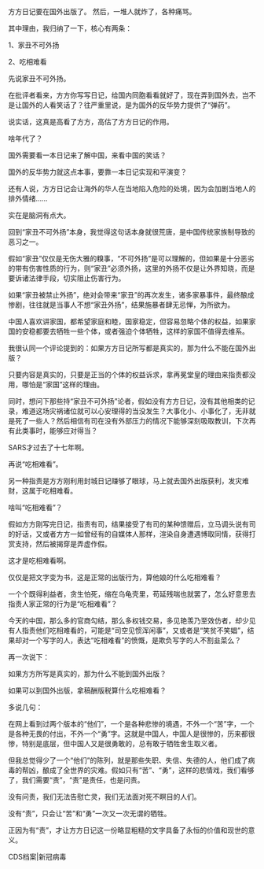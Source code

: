 

方方日记要在国外出版了。 然后，一堆人就炸了，各种痛骂。

其中理由，我归纳了一下，核心有两条：

1、家丑不可外扬

2、吃相难看

先说家丑不可外扬。

在批评者看来，方方你写写日记，给国内同胞看看就好了，现在弄到国外去，岂不是让国外的人看笑话了？往严重里说，是为国外的反华势力提供了“弹药”。

说实话，这真是高看了方方，高估了方方日记的作用。

啥年代了？

国外需要看一本日记来了解中国，来看中国的笑话？

国外的反华势力就这点本事，要靠一本日记实现和平演变？

还有人说，方方日记会让海外的华人在当地陷入危险的处境，因为会加剧当地人的排外情绪……

实在是脑洞有点大。

回到“家丑不可外扬”本身，我觉得这句话本身就很荒唐，是中国传统家族制导致的恶习之一。

假如“家丑”仅仅是无伤大雅的糗事，“不可外扬”是可以理解的，但如果是十分恶劣的带有伤害性质的行为，则“家丑”必须外扬，这里的外扬不仅是让外界知晓，而是要诉诸法律手段，切实阻止伤害行为。

如果“家丑被禁止外扬”，绝对会带来“家丑”的再次发生，诸多家暴事件，最终酿成惨剧，往往就是当事人不想“家丑外扬”，结果施暴者肆无忌惮，为所欲为。

中国人喜欢讲家国，都希望家庭和睦，国家稳定，但容易忽略个体的权益，如果家国的安稳都要去牺牲一些个体，或者强迫个体牺牲，这样的家国不值得去维系。

我很认同一个评论提到的：如果方方日记所写都是真实的，那为什么不能在国外出版？

只要内容是真实的，只要是正当的个体的权益诉求，拿再冕堂皇的理由来指责都没用，哪怕是“家国”这样的理由。

同时，想问下那些持“家丑不可外扬”论者，假如没有方方日记，没有其他相类的记录，难道这场灾祸诸位就可以心安理得的当没发生？大事化小、小事化了，无非就是死了一些人？然后相信有司在没有外部压力的情况下能够深刻吸取教训，下次再有此类事时，能够应对得当？

SARS才过去了十七年啊。

再说“吃相难看”。

另一种指责是方方刚利用封城日记赚够了眼球，马上就去国外出版获利，发灾难财，这属于吃相难看。

啥叫“吃相难看”？

假如方方刚写完日记，指责有司，结果接受了有司的某种馈赠后，立马调头说有司的好话，又或者方方一如曾经有的自媒体人那样，渲染自身遭遇博取同情，获得打赏支持，然后被揭穿是弄虚作假。

这才是吃相难看啊。

仅仅是把文字变为书，这是正常的出版行为，算他娘的什么吃相难看？

一个个既得利益者，贪生怕死，缩在乌龟壳里，苟延残喘也就罢了，怎么好意思去指责人家正常的行为是“吃相难看”？

今天的中国，那么多的官商勾结，那么多权钱交易，多见艳羡乃至效仿者，却少见有人指责他们吃相难看的，可能是“司空见惯浑闲事”，又或者是“笑贫不笑娼”，结果却对一个写字的人，表达“吃相难看”的愤慨，是欺负写字的人不割韭菜么？

再一次说下：

如果方方所写是真实的，那为什么不能到国外出版？

如果可以到国外出版，拿稿酬版税算什么吃相难看？

多说几句：

在网上看到过两个版本的“他们”，一个是各种悲惨的境遇，不外一个“苦”字，一个是各种无畏的付出，不外一个“勇”字。这就是中国人，中国人是很惨的，历来都很惨，特别是底层，但中国人又是很勇敢的，总有敢于牺牲舍生取义者。

但我总觉得少了一个“他们”的陈列，就是那些失职、失信、失德的人，他们成了病毒的帮凶，酿成了全世界的灾难。假如只有“苦”、“勇”，这样的悲情戏，我们看够了，我们需要“责”，“责”是责任，也是问责。

没有问责，我们无法告慰亡灵，我们无法面对死不瞑目的人们。

没有“责”，只会让“苦”和“勇”一次又一次无谓的牺牲。

正因为有“责”，才让方方日记这一份略显粗糙的文字具备了永恒的价值和现世的意义。 

CDS档案|新冠病毒


